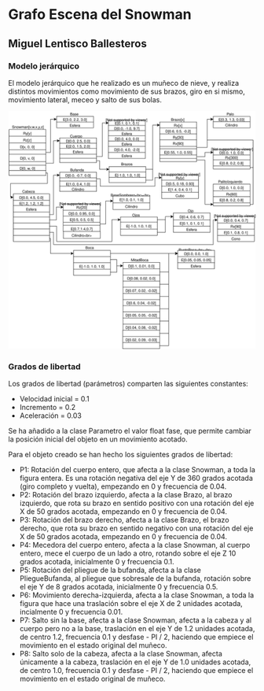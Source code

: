 # Grafo Escena del Snowman

## Miguel Lentisco Ballesteros

### Modelo jerárquico
El modelo jerárquico que he realizado es un muñeco de nieve, y realiza
distintos movimientos como movimiento de sus brazos, giro en si mismo,
movimiento lateral, meceo y salto de sus bolas.

![Grafo Escena Snowman](GrafoEscena.svg)

<div style="page-break-after: always;"></div>

### Grados de libertad

Los grados de libertad (parámetros) comparten las siguientes constantes:
  - Velocidad inicial = 0.1
  - Incremento = 0.2
  - Aceleración = 0.03

Se ha añadido a la clase Parametro el valor float fase, que permite cambiar
la posición inicial del objeto en un movimiento acotado.

Para el objeto creado se han hecho los siguientes grados de libertad:
  - P1: Rotación del cuerpo entero, que afecta a la clase Snowman, a toda la
    figura entera. Es una rotación negativa del eje Y de 360 grados acotada (giro
    completo y vuelta), empezando en 0 y frecuencia de 0.04.
  - P2: Rotación del brazo izquierdo, afecta a la clase Brazo, al brazo izquierdo,
    que rota su brazo en sentido positivo con una rotación del eje X de 50
    grados acotada, empezando en 0 y frecuencia de 0.04.
  - P3: Rotación del brazo derecho, afecta a la clase Brazo, el brazo derecho,
    que rota su brazo en sentido negativo con una rotación del eje X de 50
    grados acotada, empezando en 0 y frecuencia de 0.04.
  - P4: Mecedora del cuerpo entero, afecta a la clase Snowman, al cuerpo entero,
    mece el cuerpo de un lado a otro, rotando sobre el eje Z 10 grados acotada,
    inicialmente 0 y frecuencia 0.1.
  - P5: Rotación del pliegue de la bufanda, afecta a la clase PliegueBufanda,
    al pliegue que sobresale de la bufanda, rotación sobre el eje Y de 8 grados
    acotada, inicialmente 0 y frecuencia 0.5.
  - P6: Movimiento derecha-izquierda, afecta a la clase Snowman, a toda la figura
    que hace una traslación sobre el eje X de 2 unidades acotada, incialmente
    0 y frecuencia 0.01.
  - P7: Salto sin la base, afecta a la clase Snowman, afecta a la cabeza y al
    cuerpo pero no a la base, traslación en el eje Y de 1.2 unidades acotada,
    de centro 1.2, frecuencia 0.1 y desfase - PI / 2, haciendo que empiece el
    movimiento en el estado original del muñeco.
  - P8: Salto solo de la cabeza, afecta a la clase Snowman, afecta únicamente
    a la cabeza, traslación en el eje Y de 1.0 unidades acotada, de centro 1.0,
    frecuencia 0.1 y desfase - PI / 2, haciendo que empiece el movimiento en el
    estado original de muñeco.
